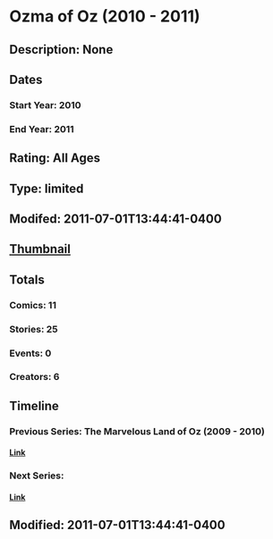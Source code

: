 # Ozma of Oz (2010 - 2011)
## Description: None
## Dates
### Start Year: 2010
### End Year: 2011
## Rating: All Ages
## Type: limited
## Modifed: 2011-07-01T13:44:41-0400
## [Thumbnail](http://i.annihil.us/u/prod/marvel/i/mg/3/b0/4c647098a55e1.jpg)
## Totals
### Comics: 11
### Stories: 25
### Events: 0
### Creators: 6
## Timeline
### Previous Series: The Marvelous Land of Oz (2009 - 2010)
#### [Link](http://gateway.marvel.com/v1/public/series/6480)
### Next Series: 
#### [Link]()
## Modified: 2011-07-01T13:44:41-0400